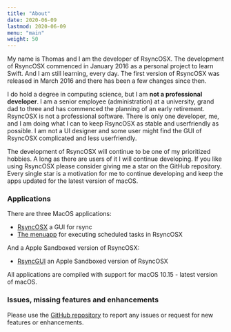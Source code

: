 ```yaml
---
title: "About"
date: 2020-06-09
lastmod: 2020-06-09
menu: "main"
weight: 50
---
```

My name is Thomas and I am the developer of RsyncOSX. The development of RsyncOSX commenced in January 2016 as a personal project to learn Swift. And I am still learning, every day. The first version of RsyncOSX was released in March 2016 and there has been a few changes since then.

I do hold a degree in computing science, but I am **not a professional developer**. I am a senior employee (administration) at a university, grand dad to three and has commenced the planning of an early retirement. RsyncOSX is not a professional software. There is only one developer, me, and I am doing what I can to keep RsyncOSX as stable and userfriendly as possible. I am not a UI designer and some user might find the GUI of RsyncOSX complicated and less userfriendly.

The development of RsyncOSX will continue to be one of my prioritized hobbies. A long as there are users of it I will continue developing.  If you like using RsyncOSX please consider giving me a star on the GitHub repository. Every single star is a motivation for me to continue developing and keep the apps updated for the latest version of macOS.

### Applications

There are three MacOS applications:

- [RsyncOSX](https://github.com/rsyncOSX/RsyncOSX) a GUI for rsync
- [The menuapp](https://github.com/rsyncOSX/RsyncOSXsched) for executing scheduled tasks in RsyncOSX

And a Apple Sandboxed version of RsyncOSX:

- [RsyncGUI](https://github.com/rsyncOSX/RsyncGUI) an Apple Sandboxed version of RsyncOSX

All applications are compiled with support for macOS 10.15 - latest version of macOS.

### Issues, missing features and enhancements

Please use the [GitHub repository](https://github.com/rsyncOSX/RsyncOSX) to report any issues or request for new features or enhancements.
